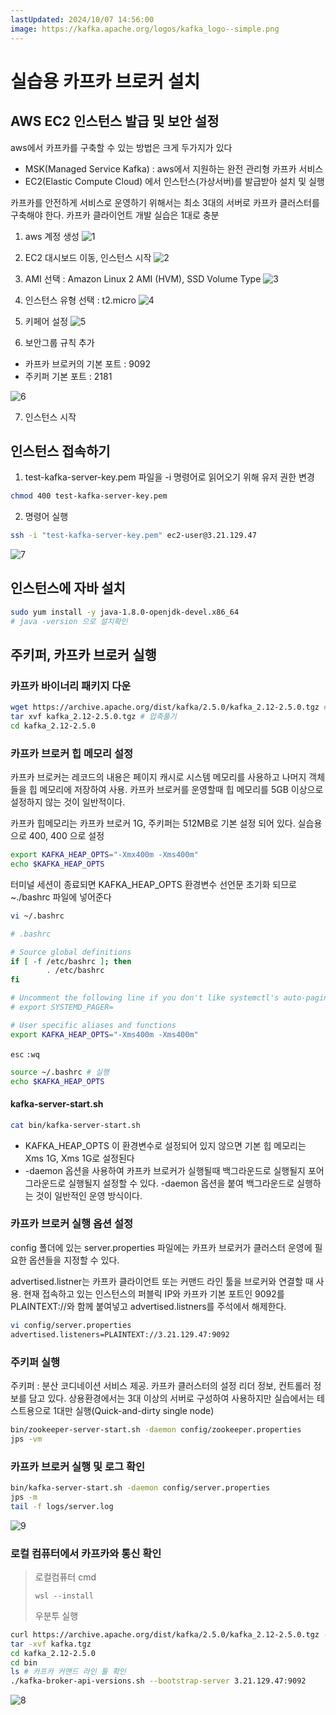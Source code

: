 ```yaml
---
lastUpdated: 2024/10/07 14:56:00
image: https://kafka.apache.org/logos/kafka_logo--simple.png
---
```


# 실습용 카프카 브로커 설치

## AWS EC2 인스턴스 발급 및 보안 설정

aws에서 카프카를 구축할 수 있는 방법은 크게 두가지가 있다
 - MSK(Managed Service Kafka) : aws에서 지원하는 완전 관리형 카프카 서비스
 - EC2(Elastic Compute Cloud) 에서 인스턴스(가상서버)를 발급받아 설치 및 실행

카프카를 안전하게 서비스로 운영하기 위해서는 최소 3대의 서버로 카프카 클러스터를 구축해야 한다. 
카프카 클라이언트 개발 실습은 1대로 충분

1. aws 계정 생성
![1](~@image/2024/kafka/1.png)  

2. EC2 대시보드 이동, 인스턴스 시작
![2](~@image/2024/kafka/2.png)  

3. AMI 선택 : Amazon Linux 2 AMI (HVM), SSD Volume Type
![3](~@image/2024/kafka/3.png)

4. 인스턴스 유형 선택 : t2.micro
![4](~@image/2024/kafka/4.png)  

5. 키페어 설정
![5](~@image/2024/kafka/5.png)

6. 보안그룹 규칙 추가
- 카프카 브로커의 기본 포트 : 9092
- 주키퍼 기본 포트 : 2181  

![6](~@image/2024/kafka/6.png)

7. 인스턴스 시작


## 인스턴스 접속하기

1. test-kafka-server-key.pem 파일을 -i 명령어로 읽어오기 위해 유저 권한 변경

```sh
chmod 400 test-kafka-server-key.pem
```

2. 명령어 실행
```sh
ssh -i "test-kafka-server-key.pem" ec2-user@3.21.129.47
```
![7](~@image/2024/kafka/7.png)

## 인스턴스에 자바 설치

```sh
sudo yum install -y java-1.8.0-openjdk-devel.x86_64
# java -version 으로 설치확인
```

## 주키퍼, 카프카 브로커 실행

### 카프카 바이너리 패키지 다운

```sh
wget https://archive.apache.org/dist/kafka/2.5.0/kafka_2.12-2.5.0.tgz # 카프카 패키지 다운
tar xvf kafka_2.12-2.5.0.tgz # 압축풀기
cd kafka_2.12-2.5.0
```

### 카프카 브로커 힙 메모리 설정
카프카 브로커는 레코드의 내용은 페이지 캐시로 시스템 메모리를 사용하고 나머지 객체들을 힙 메모리에 저장하여 사용. 카프카 브로커를 운영할때 힙 메모리를 5GB 이상으로 설정하지 않는 것이 일반적이다.

카프카 힙메모리는 카프카 브로커 1G, 주키퍼는 512MB로 기본 설정 되어 있다. 실습용으로 400, 400 으로 설정

```sh
export KAFKA_HEAP_OPTS="-Xmx400m -Xms400m"
echo $KAFKA_HEAP_OPTS
```
터미널 세션이 종료되면 KAFKA_HEAP_OPTS 환경변수 선언문 초기화 되므로 ~./bashrc 파일에 넣어준다

```sh
vi ~/.bashrc

# .bashrc

# Source global definitions
if [ -f /etc/bashrc ]; then
        . /etc/bashrc
fi

# Uncomment the following line if you don't like systemctl's auto-paging feature:
# export SYSTEMD_PAGER=

# User specific aliases and functions
export KAFKA_HEAP_OPTS="-Xms400m -Xms400m" 
```
`esc` `:wq`

```sh
source ~/.bashrc # 실행
echo $KAFKA_HEAP_OPTS
```

#### kafka-server-start.sh
```sh
cat bin/kafka-server-start.sh
```
- KAFKA_HEAP_OPTS 이 환경변수로 설정되어 있지 않으면 기본 힙 메모리는 Xms 1G, Xms 1G로 설정된다
- -daemon 옵션을 사용하여 카프카 브로커가 실행될때 백그라운드로 실행될지 포어그라운드로 실행될지 설정할 수 있다. -daemon 옵션을 붙여 백그라운드로 실행하는 것이 일반적인 운영 방식이다.

### 카프카 브로커 실행 옵션 설정

config 폴더에 있는 server.properties 파일에는 카프카 브로커가 클러스터 운영에 필요한 옵션들을 지정할 수 있다.

advertised.listner는 카프카 클라이언트 또는 커맨드 라인 툴을 브로커와 연결할 때 사용. 현재 접속하고 있는 인스턴스의 퍼블릭 IP와 카프카 기본 포트인 9092를 PLAINTEXT://와 함께 붙여넣고 advertised.listners를 주석에서 해제한다.

```sh
vi config/server.properties
advertised.listeners=PLAINTEXT://3.21.129.47:9092
```

### 주키퍼 실행

주키퍼 : 분산 코디네이션 서비스 제공. 카프카 클러스터의 설정 리더 정보, 컨트롤러 정보를 담고 있다. 상용환경에서는 3대 이상의 서버로 구성하여 사용하지만 실습에서는 테스트용으로 1대만 실행(Quick-and-dirty single node)

```sh
bin/zookeeper-server-start.sh -daemon config/zookeeper.properties
jps -vm
```

### 카프카 브로커 실행 및 로그 확인

```sh
bin/kafka-server-start.sh -daemon config/server.properties
jps -m
tail -f logs/server.log
```

![9](~@image/2024/kafka/8.png)

### 로컬 컴퓨터에서 카프카와 통신 확인

> 로컬컴퓨터 cmd
> ```
> wsl --install
> ```
> 우분투 실행


```sh
curl https://archive.apache.org/dist/kafka/2.5.0/kafka_2.12-2.5.0.tgz --output kafka.tgz
tar -xvf kafka.tgz
cd kafka_2.12-2.5.0
cd bin
ls # 카프카 커맨드 라인 툴 확인
./kafka-broker-api-versions.sh --bootstrap-server 3.21.129.47:9092
```

![8](~@image/2024/kafka/8.png)








